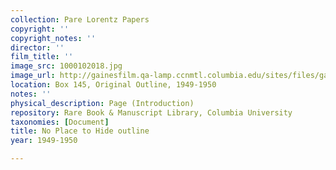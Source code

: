 ```yaml
---
collection: Pare Lorentz Papers
copyright: ''
copyright_notes: ''
director: ''
film_title: ''
image_src: 1000102018.jpg
image_url: http://gainesfilm.qa-lamp.ccnmtl.columbia.edu/sites/files/gainesfilm/images/1000102018.jpg
location: Box 145, Original Outline, 1949-1950
notes: ''
physical_description: Page (Introduction)
repository: Rare Book & Manuscript Library, Columbia University
taxonomies: [Document]
title: No Place to Hide outline
year: 1949-1950

---
```

